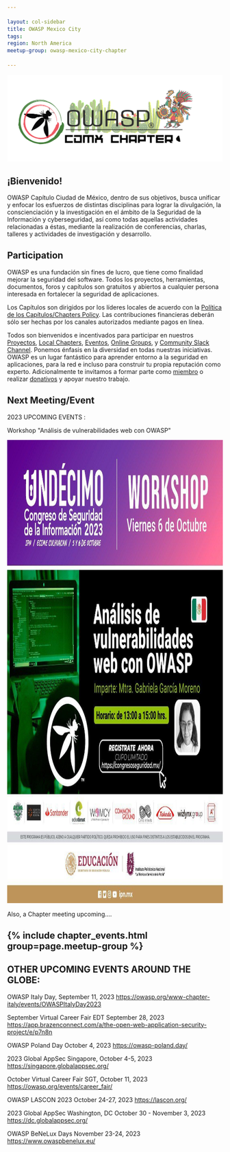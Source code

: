 ```yaml
---

layout: col-sidebar
title: OWASP Mexico City
tags: 
region: North America
meetup-group: owasp-mexico-city-chapter

---
```



<div align="center"><img src="assets/images/OWASP_CDMX.png" ></div>

  
## ¡Bienvenido!

OWASP Capítulo Ciudad de México, dentro de sus objetivos, busca unificar y enfocar los esfuerzos de distintas disciplinas para lograr la divulgación, la conscienciación y la investigación en el ámbito de la Seguridad de la Información y cyberseguridad, así como todas aquellas actividades relacionadas a éstas, mediante la realización de conferencias, charlas, talleres y actividades de investigación y desarrollo.

## Participation
OWASP es una fundación sin fines de lucro, que tiene como finalidad mejorar la seguridad del software. Todos los proyectos, herramientas, documentos, foros y capítulos son gratuitos y abiertos a cualquier persona interesada en fortalecer la seguridad de aplicaciones. 

Los Capítulos son dirigidos por los líderes locales de acuerdo con la [Política de los Capítulos/Chapters Policy](/www-policy/operational/chapters). Las contribuciones financieras deberán sólo ser hechas por los canales autorizados mediante pagos en línea. 

Todos son bienvenidos e incentivados para participar en nuestros [Proyectos](/projects/), [Local Chapters](/chapters/), [Eventos](/events/), [Online Groups](https://groups.google.com/a/owasp.com/), y [Community Slack Channel](https://owasp.slack.com/). Ponemos énfasis en la diversidad en todas nuestras iniciativas. OWASP es un lugar fantástico para aprender entorno a la seguridad en aplicaciones, para la red e incluso para construir tu propia reputación como experto. Adicionalmente te invitamos a formar parte como [miembro](/membership/) o realizar [donativos](/donate/) y apoyar nuestro trabajo. 


Next Meeting/Event <!-- You should keep this section as it will populate your meetup events -->
---------------------
2023 UPCOMING EVENTS : 

Workshop "Análisis de vulnerabilidades web con OWASP" 
  
<div align="center"><img src="assets/images/workshop.jpg" width="1080" height="1080"></div>

Also, a Chapter meeting upcoming....


{% include chapter_events.html group=page.meetup-group %}
---

## OTHER UPCOMING EVENTS AROUND THE GLOBE:

OWASP Italy Day, September 11, 2023 https://owasp.org/www-chapter-italy/events/OWASPItalyDay2023

September Virtual Career Fair EDT September 28, 2023 https://app.brazenconnect.com/a/the-open-web-application-security-project/e/p7n8n

OWASP Poland Day October 4, 2023 https://owasp-poland.day/

2023 Global AppSec Singapore, October 4-5, 2023 https://singapore.globalappsec.org/

October Virtual Career Fair SGT, October 11, 2023 https://owasp.org/events/career_fair/

OWASP LASCON 2023 October 24-27, 2023 https://lascon.org/

2023 Global AppSec Washington, DC October 30 - November 3, 2023 https://dc.globalappsec.org/

OWASP BeNeLux Days November 23-24, 2023 https://www.owaspbenelux.eu/
